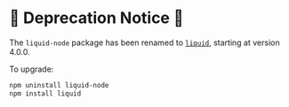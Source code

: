 # 🚧 Deprecation Notice 🚧

The `liquid-node` package has been renamed to 
[`liquid`](https://npmjs.com/liquid), starting at version 4.0.0. 

To upgrade:

```sh
npm uninstall liquid-node
npm install liquid
```
